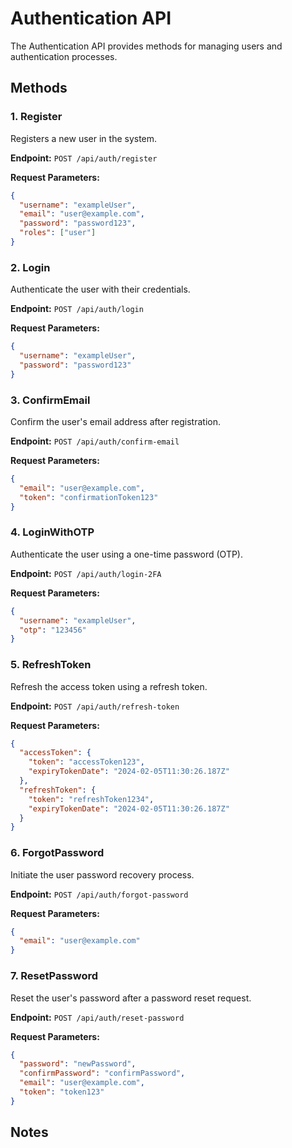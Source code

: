 # Authentication API

The Authentication API provides methods for managing users and authentication processes.

## Methods

### 1. Register

Registers a new user in the system.

**Endpoint:** `POST /api/auth/register`

**Request Parameters:**
```json
{
  "username": "exampleUser",
  "email": "user@example.com",
  "password": "password123",
  "roles": ["user"]
}

```

### 2. Login

Authenticate the user with their credentials.

**Endpoint:** `POST /api/auth/login`

**Request Parameters:**
```json
{
  "username": "exampleUser",
  "password": "password123"
}
```

### 3. ConfirmEmail

Confirm the user's email address after registration.

**Endpoint:** `POST /api/auth/confirm-email`

**Request Parameters:**
```json
{
  "email": "user@example.com",
  "token": "confirmationToken123"
}
```

### 4. LoginWithOTP

Authenticate the user using a one-time password (OTP).

**Endpoint:** `POST /api/auth/login-2FA`

**Request Parameters:**
```json
{
  "username": "exampleUser",
  "otp": "123456"
}
```

### 5. RefreshToken

Refresh the access token using a refresh token.

**Endpoint:** `POST /api/auth/refresh-token`

**Request Parameters:**
```json
{
  "accessToken": {
    "token": "accessToken123",
    "expiryTokenDate": "2024-02-05T11:30:26.187Z"
  },
  "refreshToken": {
    "token": "refreshToken1234",
    "expiryTokenDate": "2024-02-05T11:30:26.187Z"
  }
}
```

### 6. ForgotPassword

Initiate the user password recovery process.

**Endpoint:** `POST /api/auth/forgot-password`

**Request Parameters:**
```json
{
  "email": "user@example.com"
}
```

### 7. ResetPassword

Reset the user's password after a password reset request.

**Endpoint:** `POST /api/auth/reset-password`

**Request Parameters:**
```json
{
  "password": "newPassword",
  "confirmPassword": "confirmPassword",
  "email": "user@example.com",
  "token": "token123"
}
```

## Notes

